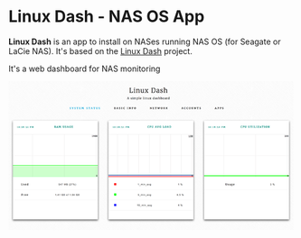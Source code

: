 Linux Dash - NAS OS App
==================================

**Linux Dash** is an app to install on NASes running NAS OS (for Seagate or LaCie NAS).
It's based on the [Linux Dash](https://github.com/afaqurk/linux-dash) project.

It's a web dashboard for NAS monitoring

![Alt text](com.djailla.linux_dash/resources/screenshots/en/screenshot-1.png?raw=true "Screenshot")
